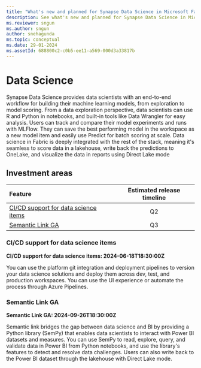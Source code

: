 ```yaml
---
title: "What's new and planned for Synapse Data Science in Microsoft Fabric"
description: See what's new and planned for Synapse Data Science in Microsoft Fabric. Fabric Data Science release plans or roadmap.
ms.reviewer: sngun
ms.author: sngun
author: snehagunda
ms.topic: conceptual
ms.date: 29-01-2024 
ms.assetId: 688800c2-c0b5-ee11-a569-000d3a33817b
---
```

# Data Science

Synapse Data Science provides data scientists with an end-to-end workflow for building their machine learning models, from exploration to model scoring. From a data exploration perspective, data scientists can use R and Python in notebooks, and built-in tools like Data Wrangler for easy analysis. Users can track and compare their model experiments and runs with MLFlow. They can save the best performing model in the workspace as a new model item and easily use Predict for batch scoring at scale. Data science in Fabric is deeply integrated with the rest of the stack, meaning it's seamless to score data in a lakehouse, write back the predictions to OneLake, and visualize the data in reports using Direct Lake mode
## Investment areas

|     **Feature**      | **Estimated release timeline** |  
|:-------------------| :------------------------------:|
|[CI/CD support for data science items](#CI/CD-support)|Q2|
|[Semantic Link GA](#Semantic-Link)|Q3|


### <a name="CI/CD-support"></a>CI/CD support for data science items
**CI/CD support for data science items:  2024-06-18T18:30:00Z**

You can use the platform git integration and deployment pipelines to version
your data science solutions and deploy them across dev, test, and production
workspaces. You can use the UI experience or automate the process through Azure
Pipelines.



### <a name="Semantic-Link"></a>Semantic Link GA
**Semantic Link GA:  2024-09-26T18:30:00Z**

Semantic link bridges the gap between data science and BI by providing a Python
library (SemPy) that enables data scientists to interact with Power BI datasets
and measures. You can use SemPy to read, explore, query, and validate data in
Power BI from Python notebooks, and use the library's features to detect and
resolve data challenges. Users can also write back to the Power BI dataset
through the lakehouse with Direct Lake mode.


